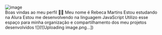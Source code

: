 ![image](https://github.com/user-attachments/assets/b067f728-3b33-4292-b2ea-e19df507a4de)  
Boas vindas ao meu perfil 💙💙
Meu nome é Rebeca Martins
Estou estudando na Alura
Estou me desenvolvendo na linguagem JavaScript
Utilizo esse espaço para minha organização e compartilhamento dos meu projetos desenvolvidos
![](![Uploading image.png…])
